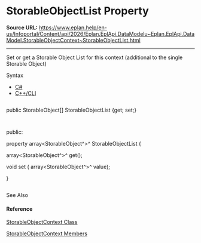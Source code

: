 # StorableObjectList Property

**Source URL:** https://www.eplan.help/en-us/Infoportal/Content/api/2026/Eplan.EplApi.DataModelu~Eplan.EplApi.DataModel.StorableObjectContext~StorableObjectList.html

---

Set or get a Storable Object List for this context (additional to the single Storable Object)

Syntax

- [C#](#i-syntax-CS)
- [C++/CLI](#i-syntax-CPP2005)

```
```
public StorableObject[] StorableObjectList {get; set;}
```
```

```
```
public:
property array<StorableObject^>^ StorableObjectList {
   array<StorableObject^>^ get();
   void set (    array<StorableObject^>^ value);
}
```
```



See Also

#### Reference

[StorableObjectContext Class](Eplan.EplApi.DataModelu~Eplan.EplApi.DataModel.StorableObjectContext.html)
  
[StorableObjectContext Members](Eplan.EplApi.DataModelu~Eplan.EplApi.DataModel.StorableObjectContext_members.html)